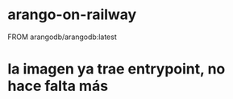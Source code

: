 # arango-on-railway
FROM arangodb/arangodb:latest
# la imagen ya trae entrypoint, no hace falta más
